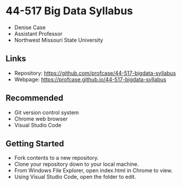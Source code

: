 # 44-517 Big Data Syllabus

* Denise Case
* Assistant Professor
* Northwest Missouri State University

## Links

* Repository: <https://github.com/profcase/44-517-bigdata-syllabus>
* Webpage: <https://profcase.github.io/44-517-bigdata-syllabus>

## Recommended

* Git version control system
* Chrome web browser
* Visual Studio Code

## Getting Started

* Fork contents to a new repository.
* Clone your repository down to your local machine.
* From Windows File Explorer, open index.html in Chrome to view.
* Using Visual Studio Code, open the folder to edit.
